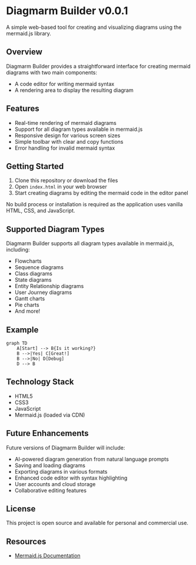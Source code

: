 # Diagmarm Builder v0.0.1

A simple web-based tool for creating and visualizing diagrams using the mermaid.js library.

## Overview

Diagmarm Builder provides a straightforward interface for creating mermaid diagrams with two main components:
- A code editor for writing mermaid syntax
- A rendering area to display the resulting diagram

## Features

- Real-time rendering of mermaid diagrams
- Support for all diagram types available in mermaid.js
- Responsive design for various screen sizes
- Simple toolbar with clear and copy functions
- Error handling for invalid mermaid syntax

## Getting Started

1. Clone this repository or download the files
2. Open `index.html` in your web browser
3. Start creating diagrams by editing the mermaid code in the editor panel

No build process or installation is required as the application uses vanilla HTML, CSS, and JavaScript.

## Supported Diagram Types

Diagmarm Builder supports all diagram types available in mermaid.js, including:

- Flowcharts
- Sequence diagrams
- Class diagrams
- State diagrams
- Entity Relationship diagrams
- User Journey diagrams
- Gantt charts
- Pie charts
- And more!

## Example

```mermaid
graph TD
    A[Start] --> B{Is it working?}
    B -->|Yes| C[Great!]
    B -->|No| D[Debug]
    D --> B
```

## Technology Stack

- HTML5
- CSS3
- JavaScript
- Mermaid.js (loaded via CDN)

## Future Enhancements

Future versions of Diagmarm Builder will include:
- AI-powered diagram generation from natural language prompts
- Saving and loading diagrams
- Exporting diagrams in various formats
- Enhanced code editor with syntax highlighting
- User accounts and cloud storage
- Collaborative editing features

## License

This project is open source and available for personal and commercial use.

## Resources

- [Mermaid.js Documentation](https://mermaid.js.org/intro/)
